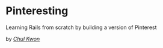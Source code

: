 # Pinteresting

Learning Rails from scratch by building a version of Pinterest

by [*Chul Kwon*](http://www.chulkwon.com)
